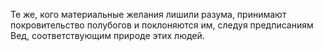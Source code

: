 Те же, кого материальные желания лишили разума, принимают покровительство полубогов и поклоняются им, следуя предписаниям Вед, соответствующим природе этих людей.